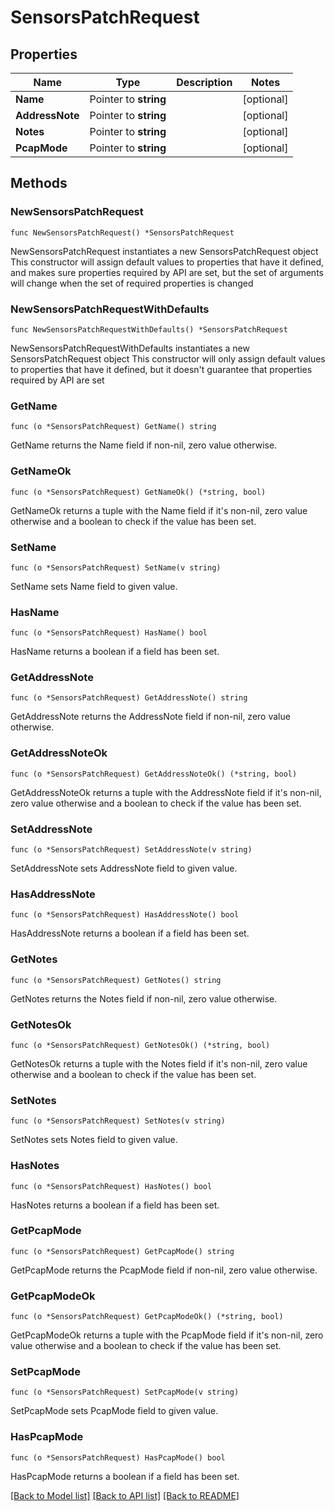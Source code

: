 # SensorsPatchRequest

## Properties

Name | Type | Description | Notes
------------ | ------------- | ------------- | -------------
**Name** | Pointer to **string** |  | [optional] 
**AddressNote** | Pointer to **string** |  | [optional] 
**Notes** | Pointer to **string** |  | [optional] 
**PcapMode** | Pointer to **string** |  | [optional] 

## Methods

### NewSensorsPatchRequest

`func NewSensorsPatchRequest() *SensorsPatchRequest`

NewSensorsPatchRequest instantiates a new SensorsPatchRequest object
This constructor will assign default values to properties that have it defined,
and makes sure properties required by API are set, but the set of arguments
will change when the set of required properties is changed

### NewSensorsPatchRequestWithDefaults

`func NewSensorsPatchRequestWithDefaults() *SensorsPatchRequest`

NewSensorsPatchRequestWithDefaults instantiates a new SensorsPatchRequest object
This constructor will only assign default values to properties that have it defined,
but it doesn't guarantee that properties required by API are set

### GetName

`func (o *SensorsPatchRequest) GetName() string`

GetName returns the Name field if non-nil, zero value otherwise.

### GetNameOk

`func (o *SensorsPatchRequest) GetNameOk() (*string, bool)`

GetNameOk returns a tuple with the Name field if it's non-nil, zero value otherwise
and a boolean to check if the value has been set.

### SetName

`func (o *SensorsPatchRequest) SetName(v string)`

SetName sets Name field to given value.

### HasName

`func (o *SensorsPatchRequest) HasName() bool`

HasName returns a boolean if a field has been set.

### GetAddressNote

`func (o *SensorsPatchRequest) GetAddressNote() string`

GetAddressNote returns the AddressNote field if non-nil, zero value otherwise.

### GetAddressNoteOk

`func (o *SensorsPatchRequest) GetAddressNoteOk() (*string, bool)`

GetAddressNoteOk returns a tuple with the AddressNote field if it's non-nil, zero value otherwise
and a boolean to check if the value has been set.

### SetAddressNote

`func (o *SensorsPatchRequest) SetAddressNote(v string)`

SetAddressNote sets AddressNote field to given value.

### HasAddressNote

`func (o *SensorsPatchRequest) HasAddressNote() bool`

HasAddressNote returns a boolean if a field has been set.

### GetNotes

`func (o *SensorsPatchRequest) GetNotes() string`

GetNotes returns the Notes field if non-nil, zero value otherwise.

### GetNotesOk

`func (o *SensorsPatchRequest) GetNotesOk() (*string, bool)`

GetNotesOk returns a tuple with the Notes field if it's non-nil, zero value otherwise
and a boolean to check if the value has been set.

### SetNotes

`func (o *SensorsPatchRequest) SetNotes(v string)`

SetNotes sets Notes field to given value.

### HasNotes

`func (o *SensorsPatchRequest) HasNotes() bool`

HasNotes returns a boolean if a field has been set.

### GetPcapMode

`func (o *SensorsPatchRequest) GetPcapMode() string`

GetPcapMode returns the PcapMode field if non-nil, zero value otherwise.

### GetPcapModeOk

`func (o *SensorsPatchRequest) GetPcapModeOk() (*string, bool)`

GetPcapModeOk returns a tuple with the PcapMode field if it's non-nil, zero value otherwise
and a boolean to check if the value has been set.

### SetPcapMode

`func (o *SensorsPatchRequest) SetPcapMode(v string)`

SetPcapMode sets PcapMode field to given value.

### HasPcapMode

`func (o *SensorsPatchRequest) HasPcapMode() bool`

HasPcapMode returns a boolean if a field has been set.


[[Back to Model list]](../README.md#documentation-for-models) [[Back to API list]](../README.md#documentation-for-api-endpoints) [[Back to README]](../README.md)


